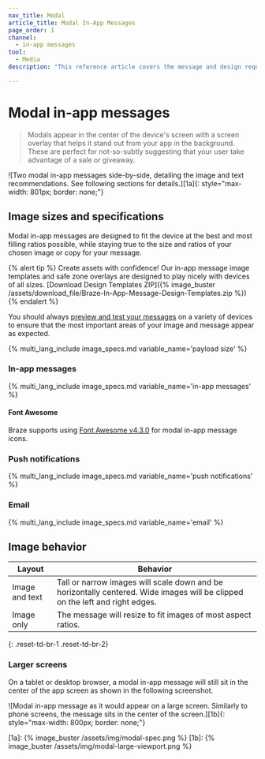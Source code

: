 ```yaml
---
nav_title: Modal
article_title: Modal In-App Messages
page_order: 1
channel:
  - in-app messages
tool:
  - Media
description: "This reference article covers the message and design requirements of modal in-app messages."

---
```


# Modal in-app messages

> Modals appear in the center of the device's screen with a screen overlay that helps it stand out from your app in the background. These are perfect for not-so-subtly suggesting that your user take advantage of a sale or giveaway.

![Two modal in-app messages side-by-side, detailing the image and text recommendations. See following sections for details.][1a]{: style="max-width: 801px; border: none;"}

## Image sizes and specifications

Modal in-app messages are designed to fit the device at the best and most filling ratios possible, while staying true to the size and ratios of your chosen image or copy for your message.

{% alert tip %} Create assets with confidence! Our in-app message image templates and safe zone overlays are designed to play nicely with devices of all sizes. [Download Design Templates ZIP]({% image_buster /assets/download_file/Braze-In-App-Message-Design-Templates.zip %}) {% endalert %}

You should always [preview and test your messages]({{site.baseurl}}/user_guide/message_building_by_channel/in-app_messages/testing/) on a variety of devices to ensure that the most important areas of your image and message appear as expected.

{% multi_lang_include image_specs.md variable_name='payload size' %}

### In-app messages

{% multi_lang_include image_specs.md variable_name='in-app messages' %}

#### Font Awesome

Braze supports using [Font Awesome v4.3.0](https://fontawesome.com/v4.7.0/cheatsheet/) for modal in-app message icons.

### Push notifications

{% multi_lang_include image_specs.md variable_name='push notifications' %}

### Email

{% multi_lang_include image_specs.md variable_name='email' %}

## Image behavior

| Layout | Behavior |
| --- | --- |
| Image and text | Tall or narrow images will scale down and be horizontally centered. Wide images will be clipped on the left and right edges. |
| Image only | The message will resize to fit images of most aspect ratios. |
{: .reset-td-br-1 .reset-td-br-2}

### Larger screens

On a tablet or desktop browser, a modal in-app message will still sit in the center of the app screen as shown in the following screenshot.

![Modal in-app message as it would appear on a large screen. Similarly to phone screens, the message sits in the center of the screen.][1b]{: style="max-width: 800px; border: none;"}

[1a]: {% image_buster /assets/img/modal-spec.png %}
[1b]: {% image_buster /assets/img/modal-large-viewport.png %}


